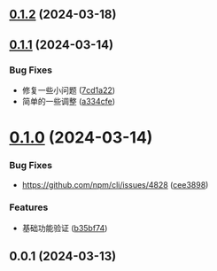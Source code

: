 

## [0.1.2](https://github.com/OSpoon/postcss-dynamic-pixel/compare/0.1.1...0.1.2) (2024-03-18)

## [0.1.1](https://github.com/OSpoon/postcss-dynamic-pixel/compare/0.1.0...0.1.1) (2024-03-14)


### Bug Fixes

* 修复一些小问题 ([7cd1a22](https://github.com/OSpoon/postcss-dynamic-pixel/commit/7cd1a226afe27368b410da90d94ecb53555997de))
* 简单的一些调整 ([a334cfe](https://github.com/OSpoon/postcss-dynamic-pixel/commit/a334cfea1e6e614a87b0146c4db99ca8ed143114))

# [0.1.0](https://github.com/OSpoon/postcss-dynamic-pixel/compare/0.0.1...0.1.0) (2024-03-14)


### Bug Fixes

* https://github.com/npm/cli/issues/4828 ([cee3898](https://github.com/OSpoon/postcss-dynamic-pixel/commit/cee3898a6431f57bc063124a66a1b22a5cc22ca1))


### Features

* 基础功能验证 ([b35bf74](https://github.com/OSpoon/postcss-dynamic-pixel/commit/b35bf742ec66db7b6c285e5bb8d92db4320bba7c))

## 0.0.1 (2024-03-13)
